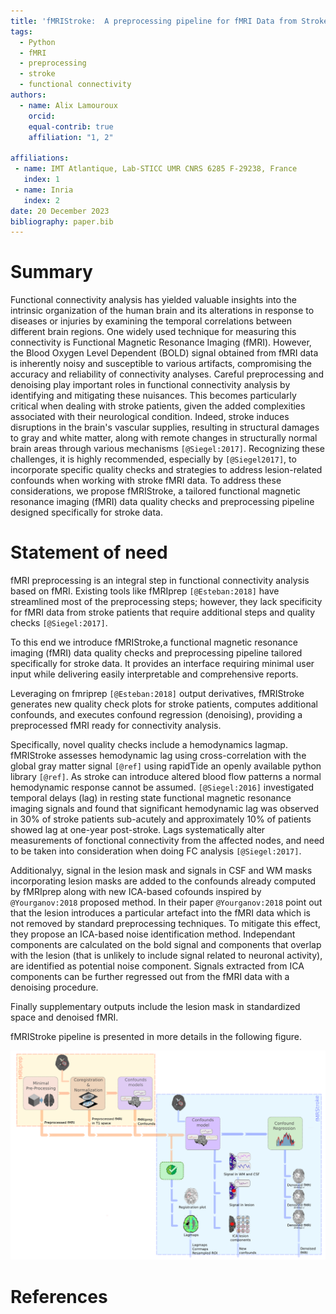 ```yaml
---
title: 'fMRIStroke:  A preprocessing pipeline for fMRI Data from Stroke patients'
tags:
  - Python
  - fMRI
  - preprocessing
  - stroke
  - functional connectivity
authors:
  - name: Alix Lamouroux
    orcid: 
    equal-contrib: true
    affiliation: "1, 2" 

affiliations:
 - name: IMT Atlantique, Lab-STICC UMR CNRS 6285 F-29238, France
   index: 1
 - name: Inria
   index: 2
date: 20 December 2023
bibliography: paper.bib
---
```


# Summary
Functional connectivity analysis has yielded valuable insights into the intrinsic organization of the human brain and its alterations in response to diseases or injuries by examining the temporal correlations between different brain regions. One widely used technique for measuring this connectivity is Functional Magnetic Resonance Imaging (fMRI).
However, the Blood Oxygen Level Dependent (BOLD) signal obtained from fMRI data is inherently noisy and susceptible to various artifacts, compromising the accuracy and reliability of connectivity analyses. Careful preprocessing and denoising play important roles in functional connectivity analysis by identifying and mitigating these nuisances. This becomes particularly critical when dealing with stroke patients, given the added complexities associated with their neurological condition. Indeed, stroke induces disruptions in the brain's vascular supplies, resulting in structural damages to gray and white matter, along with remote changes in structurally normal brain areas through various mechanisms `[@Siegel:2017]`. Recognizing these challenges, it is highly recommended, especially by `[@Siegel2017]`, to incorporate specific quality checks and strategies to address lesion-related confounds when working with stroke fMRI data. To address these considerations, we propose fMRIStroke, a tailored functional magnetic resonance imaging (fMRI) data quality checks and preprocessing pipeline designed specifically for stroke data.

# Statement of need
fMRI preprocessing is an integral step in functional connectivity analysis based on fMRI. Existing tools like fMRIprep `[@Esteban:2018]` have streamlined most of the preprocessing steps; however, they lack specificity for fMRI data from stroke patients that require additional steps and quality checks `[@Siegel:2017]`.

To this end we introduce fMRIStroke,a functional magnetic resonance imaging (fMRI) data quality checks and preprocessing pipeline tailored specifically for stroke data. It provides an interface requiring minimal user input while delivering easily interpretable and comprehensive reports.

Leveraging on fmriprep `[@Esteban:2018]` output derivatives, fMRIStroke generates new quality check plots for stroke patients, computes additional confounds, and executes confound regression (denoising), providing a preprocessed fMRI ready for connectivity analysis.

Specifically, novel quality checks include a hemodynamics lagmap. fMRIStroke assesses hemodynamic lag using cross-correlation with the global gray matter signal `[@ref]` using rapidTide an openly available python library `[@ref]`. As stroke can introduce altered blood flow patterns a normal hemodynamic response cannot be assumed. `[@Siegel:2016]` investigated temporal delays (lag) in resting state functional magnetic resonance imaging signals and found that significant hemodynamic lag was observed in 30% of stroke patients sub-acutely and approximately 10% of patients showed lag at one-year post-stroke. Lags systematically alter measurements of fonctional connectivity from the affected nodes, and need to be taken into consideration when doing FC analysis `[@Siegel:2017]`.

Additionalyy, signal in the lesion mask and signals in CSF and WM masks incorporating lesion masks are added to the confounds already computed by fMRIprep along with new ICA-based cofounds inspired by `@Yourganov:2018` proposed method. In their paper `@Yourganov:2018` point out that the lesion introduces a particular artefact into the fMRI data which is not removed by standard preprocessing techniques. To mitigate this effect, they propose an ICA-based noise identification method. Independant components are calculated on the bold signal and components that overlap with the lesion (that is unlikely to include signal related to neuronal activity), are identified as potential noise component. Signals extracted from ICA components can be further regressed out from the fMRI data with a denoising procedure.

Finally supplementary outputs include the lesion mask in standardized space and denoised fMRI. 

fMRIStroke pipeline is presented in more details in the following figure. 


![fMRIStroke pipeline.](https://github.com/alixlam/fmristroke/blob/main/docs/_static/fmristroke_pipeline.png)

# References
